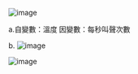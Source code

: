 ![image](https://github.com/user-attachments/assets/41368c93-980d-4022-bb0c-e5ea97952a0c)

a.自變數：溫度    因變數：每秒叫聲次數

b.
![image](https://github.com/user-attachments/assets/06b9339a-89d5-4cf7-8220-f92f855fb3a7)

![image](https://github.com/user-attachments/assets/120d5392-0e46-4592-96a7-8b40cf939419)
